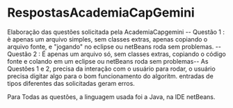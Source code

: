 # RespostasAcademiaCapGemini
Elaboração das questões solicitada pela AcademiaCapgemini
-- Questão 1 : è apenas um arquivo simples, sem classes extras, apenas copiando o arquivo fonte, e "jogando" no eclipse ou netBeans roda sem problemas.
-- Questão 2 : É apenas um arquivo só, sem classes extras, copiando o código fonte e colando em um eclipse ou netBeans roda sem problemas-- As Questões 1 e 2, precisa da interação com o usuário para rodar, o usuário precisa digitar algo para o bom funcionamento  do algoritm. entradas de tipos diferentes das solicitadas  geram erros.

Para Todas as questões, a linguagem usada foi a Java, na IDE netBeans.
